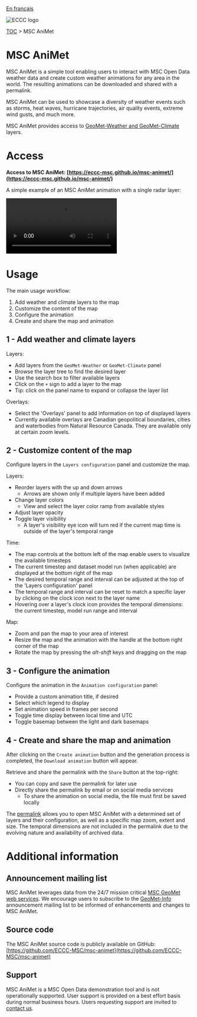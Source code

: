 [En français](readme_fr.md)

![ECCC logo](../img_eccc-logo.png)

[TOC](../readme_en.md) > MSC AniMet

# MSC AniMet

MSC AniMet is a simple tool enabling users to interact with MSC Open Data weather data and create custom weather animations for any area in the world. The resulting animations can be downloaded and shared with a permalink.

MSC AniMet can be used to showcase a diversity of weather events such as storms, heat waves, hurricane trajectories, air quality events, extreme wind gusts, and much more.

MSC AniMet provides access to [GeoMet-Weather and GeoMet-Climate](../msc-geomet/readme_en.md) layers.

# Access

**Access to MSC AniMet: [https://eccc-msc.github.io/msc-animet/](https://eccc-msc.github.io/msc-animet/)**

A simple example of an MSC AniMet animation with a single radar layer:

<video controls>
  <source src="https://collaboration.cmc.ec.gc.ca/cmc/cmos/public_doc/msc-animet/MSC-AniMet_Radar-Rain_South-Ontario_20230323T0830Z.mp4" type="video/mp4">
</video>


# Usage

The main usage workflow:

1. Add weather and climate layers to the map
2. Customize the content of the map
3. Configure the animation
4. Create and share the map and animation

## 1 - Add weather and climate layers

Layers: 

* Add layers from the `GeoMet-Weather` or `GeoMet-Climate` panel
* Browse the layer tree to find the desired layer
* Use the search box to filter available layers
* Click on the `+` sign to add a layer to the map
* Tip: click on the panel name to expand or collapse the layer list

Overlays: 

* Select the 'Overlays' panel to add information on top of displayed layers
* Currently available overlays are Canadian geopolitical boundaries, cities and waterbodies from Natural Resource Canada. They are available only at certain zoom levels.

## 2 - Customize content of the map

Configure layers in the `Layers configuration` panel and customize the map.

Layers:

* Reorder layers with the up and down arrows
  * Arrows are shown only if multiple layers have been added
* Change layer colors
  * View and select the layer color ramp from available styles
* Adjust layer opacity
* Toggle layer visibility
  * A layer's visibility eye icon will turn red if the current map time is outside of the layer's temporal range

Time:

* The map controls at the bottom left of the map enable users to visualize the available timesteps
* The current timestep and dataset model run (when applicable) are displayed at the bottom right of the map
* The desired temporal range and interval can be adjusted at the top of the 'Layers configuration' panel
* The temporal range and interval can be reset to match a specific layer by clicking on the clock icon next to the layer name
* Hovering over a layer's clock icon provides the temporal dimensions: the current timestep, model run range and interval

Map:

* Zoom and pan the map to your area of interest
* Resize the map and the animation with the handle at the bottom right corner of the map
* Rotate the map by pressing the _alt-shift_ keys and dragging on the map

## 3 - Configure the animation

Configure the animation in the `Animation configuration` panel:

* Provide a custom animation title, if desired
* Select which legend to display
* Set animation speed in frames per second
* Toggle time display between local time and UTC
* Toggle basemap between the light and dark basemaps

## 4 - Create and share the map and animation

After clicking on the `Create animation` button and the generation process is completed, the `Download animation` button will appear.

Retrieve and share the permalink with the `Share` button at the top-right:

* You can copy and save the permalink for later use
* Directly share the permalink by email or on social media services
  * To share the animation on social media, the file must first be saved locally

The [permalink](https://en.wikipedia.org/wiki/Permalink) allows you to open MSC AniMet with a determined set of layers and their configuration, as well as a specific map zoom, extent and size. The temporal dimensions are not included in the permalink due to the evolving nature and availability of archived data.

# Additional information

## Announcement mailing list

MSC AniMet leverages data from the 24/7 mission critical [MSC GeoMet web services](../msc-geomet/readme_en.md). We encourage users to subscribe to the [GeoMet-Info](https://lists.ec.gc.ca/cgi-bin/mailman/listinfo/geomet-info) announcement mailing list to be informed of enhancements and changes to MSC AniMet.

## Source code

The MSC AniMet source code is publicly available on GitHub: [https://github.com/ECCC-MSC/msc-animet](https://github.com/ECCC-MSC/msc-animet)

## Support

MSC AniMet is a MSC Open Data demonstration tool and is not operationally supported. User support is provided on a best effort basis during normal business hours. Users requesting support are invited to [contact us](https://www.weather.gc.ca/mainmenu/contact_us_e.html).
